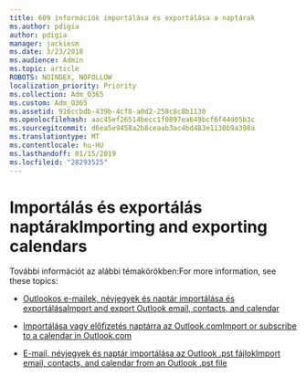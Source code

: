 ```yaml
---
title: 609 információk importálása és exportálása a naptárak
ms.author: pdigia
author: pdigia
manager: jackiesm
ms.date: 3/23/2018
ms.audience: Admin
ms.topic: article
ROBOTS: NOINDEX, NOFOLLOW
localization_priority: Priority
ms.collection: Adm_O365
ms.custom: Adm_O365
ms.assetid: 916ccbdb-439b-4cf8-a0d2-258c8c8b1130
ms.openlocfilehash: aac45ef26514becc1f0897ea649bcf6f44d05b3c
ms.sourcegitcommit: d6ea5e9458a2b8ceaab3ac4bd483e1130b9a398a
ms.translationtype: MT
ms.contentlocale: hu-HU
ms.lasthandoff: 01/15/2019
ms.locfileid: "28293525"
---
```

# <a name="importing-and-exporting-calendars"></a><span data-ttu-id="29b2f-102">Importálás és exportálás naptárak</span><span class="sxs-lookup"><span data-stu-id="29b2f-102">Importing and exporting calendars</span></span>

<span data-ttu-id="29b2f-103">További információt az alábbi témakörökben:</span><span class="sxs-lookup"><span data-stu-id="29b2f-103">For more information, see these topics:</span></span>
  
- [<span data-ttu-id="29b2f-104">Outlookos e-mailek, névjegyek és naptár importálása és exportálása</span><span class="sxs-lookup"><span data-stu-id="29b2f-104">Import and export Outlook email, contacts, and calendar</span></span>](https://support.office.com/article/92577192-3881-4502-b79d-c3bbada6c8ef)
    
- [<span data-ttu-id="29b2f-105">Importálása vagy előfizetés naptárra az Outlook.com</span><span class="sxs-lookup"><span data-stu-id="29b2f-105">Import or subscribe to a calendar in Outlook.com</span></span>](https://support.office.com/article/cff1429c-5af6-41ec-a5b4-74f2c278e98c)
    
- [<span data-ttu-id="29b2f-106">E-mail, névjegyek és naptár importálása az Outlook .pst fájlok</span><span class="sxs-lookup"><span data-stu-id="29b2f-106">Import email, contacts, and calendar from an Outlook .pst file</span></span>](https://support.office.com/article/431a8e9a-f99f-4d5f-ae48-ded54b3440ac)
    

